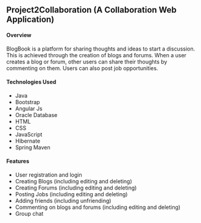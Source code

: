 <h2>Project2Collaboration (A Collaboration Web Application)</h2>
<h4>Overview</h4>
<p>BlogBook is a platform for sharing thoughts and ideas to start a discussion. This is achieved through the creation of blogs and forums. When a user creates a blog or forum, other users can share their thoughts by commenting on them. Users can also post job opportunities.</p>
<h4>Technologies Used</h4>
<ul>
<li>Java</li>
<li>Bootstrap</li>
<li>Angular Js</li>
<li>Oracle Database</li>
<li>HTML</li>
<li>CSS</li>
<li>JavaScript</li>
<li>Hibernate</li>
<li>Spring Maven</li>
</ul>
<h4>Features</h4>
<ul>
<li>User registration and login</li>
<li>Creating Blogs (including editing and deleting)</li>
<li>Creating Forums (including editing and deleting)</li>
<li>Posting Jobs (including editing and deleting)</li>
<li>Adding friends (including unfriending)</li>
<li>Commenting on blogs and forums (including editing and deleting)</li>
<li>Group chat</li>
</ul>
